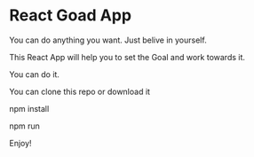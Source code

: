 # React Goad App

You can do anything you want. Just belive in yourself.

This React App will help you to set the Goal and work towards it.

You can do it.

You can clone this repo or download it

npm install

npm run

Enjoy!